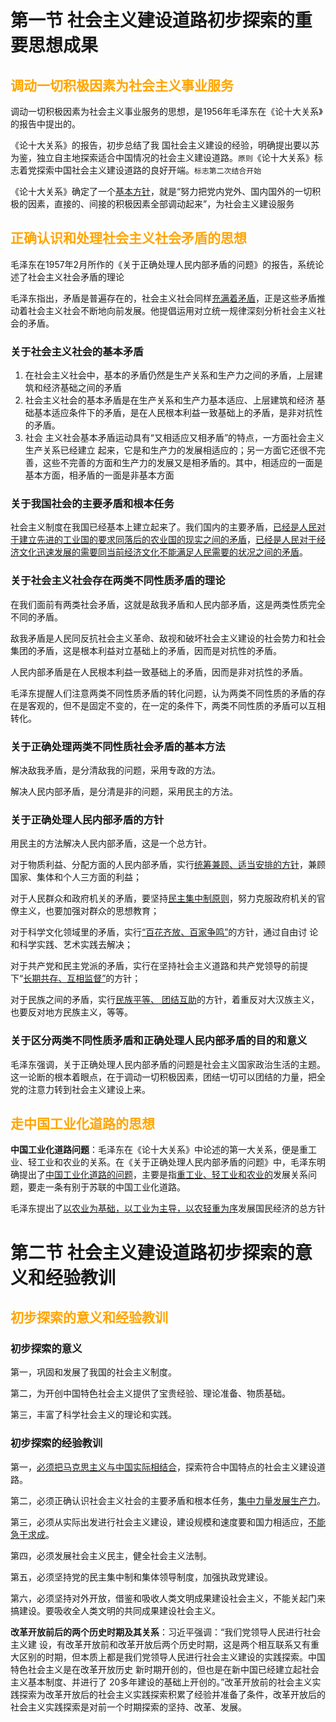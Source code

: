 # 第一节 社会主义建设道路初步探索的重要思想成果

## <font color=orange>调动一切积极因素为社会主义事业服务</font>

调动一切积极因素为社会主义事业服务的思想，是1956年毛泽东在《论十大关系》的报告中提出的。

《论十大关系》的报告，初步总结了我 国社会主义建设的经验，明确提出要以苏为鉴，独立自主地探索适合中国情况的社会主义建设道路。`原则`《论十大关系》标志着党探索中国社会主义建设道路的良好开端。`标志第二次结合开始`

《论十大关系》确定了一个<u>基本方针</u>，就是“努力把党内党外、国内国外的一切积极的因素，直接的、间接的积极因素全部调动起来”，为社会主义建设服务

## <font color=orange>正确认识和处理社会主义社会矛盾的思想</font>

毛泽东在1957年2月所作的《关于正确处理人民内部矛盾的问题》的报告，系统论述了社会主义社会矛盾的理论

毛泽东指出，矛盾是普遍存在的，社会主义社会同样<u>充满着矛盾</u>，正是这些矛盾推动着社会主义社会不断地向前发展。他提倡运用对立统一规律深刻分析社会主义社会的矛盾。

### 关于社会主义社会的基本矛盾

1. 在社会主义社会中，基本的矛盾仍然是生产关系和生产力之间的矛盾，上层建筑和经济基础之间的矛盾
2. 社会主义社会的基本矛盾是在生产关系和生产力基本适应、上层建筑和经济 基础基本适应条件下的矛盾，是在人民根本利益一致基础上的矛盾，是非对抗性的矛盾。
3. 社会 主义社会基本矛盾运动具有“又相适应又相矛盾”的特点，一方面社会主义生产关系已经建立 起来，它是和生产力的发展相适应的；另一方面它还很不完善，这些不完善的方面和生产力的发展又是相矛盾的。其中，相适应的一面是基本方面，相矛盾的一面是非基本方面

### 关于我国社会的主要矛盾和根本任务

社会主义制度在我国已经基本上建立起来了。我们国内的主要矛盾，<u>已经是人民对于建立先进的工业国的要求同落后的农业国的现实之间的矛盾</u>，<u>已经是人民对于经济文化迅速发展的需要同当前经济文化不能满足人民需要的状况之间的矛盾</u>。

### 关于社会主义社会存在两类不同性质矛盾的理论

在我们面前有两类社会矛盾，这就是敌我矛盾和人民内部矛盾，这是两类性质完全不同的矛盾。

敌我矛盾是人民同反抗社会主义革命、敌视和破坏社会主义建设的社会势力和社会集团的矛盾，这是根本利益对立基础上的矛盾，因而是对抗性的矛盾。

人民内部矛盾是在人民根本利益一致基础上的矛盾，因而是非对抗性的矛盾。

毛泽东提醒人们注意两类不同性质矛盾的转化问题，认为两类不同性质的矛盾的存在是客观的，但不是固定不变的，在一定的条件下，两类不同性质的矛盾可以互相转化。

### 关于正确处理两类不同性质社会矛盾的基本方法

解决敌我矛盾，是分清敌我的问题，采用专政的方法。

解决人民内部矛盾，是分清是非的问题，采用民主的方法。

### 关于正确处理人民内部矛盾的方针

用民主的方法解决人民内部矛盾，这是一个总方针。

对于物质利益、分配方面的人民内部矛盾，实行<u>统筹兼顾、适当安排的方针</u>，兼顾国家、集体和个人三方面的利益；

对于人民群众和政府机关的矛盾，要坚持<u>民主集中制原则</u>，努力克服政府机关的官僚主义，也要加强对群众的思想教育；

对于科学文化领域里的矛盾，实行<u>“百花齐放、百家争鸣”</u>的方针，通过自由讨 论和科学实践、艺术实践去解决；

对于共产党和民主党派的矛盾，实行在坚持社会主义道路和共产党领导的前提下“<u>长期共存、互相监督”</u>的方针；

对于民族之间的矛盾，实行<u>民族平等、 团结互助</u>的方针，着重反对大汉族主义，也要反对地方民族主义，等等。

### 关于区分两类不同性质矛盾和正确处理人民内部矛盾的目的和意义

毛泽东强调，关于正确处理人民内部矛盾的问题是社会主义国家政治生活的主题。这一论断的根本着眼点，在于调动一切积极因素，团结一切可以团结的力量，把全党的注意力转到社会主义建设上来。

## <font color=orange>走中国工业化道路的思想</font>

**中国工业化道路问题**：毛泽东在《论十大关系》中论述的第一大关系，便是重工业、轻工业和农业的关系。在《关于正确处理人民内部矛盾的问题》中，毛泽东明确提出了<u>中国工业化道路的问题</u>，主要是指<u>重工业、轻工业和农业的</u>发展关系问题，要走一条有别于苏联的中国工业化道路。

毛泽东提出了<u>以农业为基础，以工业为主导，以农轻重为序</u>发展国民经济的总方针

# 第二节 社会主义建设道路初步探索的意义和经验教训

## <font color=orange>初步探索的意义和经验教训</font>

### 初步探索的意义

第一，巩固和发展了我国的社会主义制度。 

第二，为开创中国特色社会主义提供了宝贵经验、理论准备、物质基础。 

第三，丰富了科学社会主义的理论和实践。

### 初步探索的经验教训

第一，<u>必须把马克思主义与中国实际相结合</u>，探索符合中国特点的社会主义建设道路。 

第二，必须正确认识社会主义社会的主要矛盾和根本任务，<u>集中力量发展生产力</u>。 

第三，必须从实际出发进行社会主义建设，建设规模和速度要和国力相适应，<u>不能急于求成</u>。 

第四，必须发展社会主义民主，健全社会主义法制。 

第五，必须坚持党的民主集中制和集体领导制度，加强执政党建设。 

第六，必须坚持对外开放，借鉴和吸收人类文明成果建设社会主义，不能关起门来搞建设。要吸收全人类文明的共同成果建设社会主义。

**改革开放前后的两个历史时期及其关系**：习近平强调：“我们党领导人民进行社会主义建 设，有改革开放前和改革开放后两个历史时期，这是两个相互联系又有重大区别的时期，但本质上都是我们党领导人民进行社会主义建设的实践探索。中国特色社会主义是在改革开放历史 新时期开创的，但也是在新中国已经建立起社会主义基本制度、并进行了 20多年建设的基础上开创的。”改革开放前的社会主义实践探索为改革开放后的社会主义实践探索积累了经验并准备了条件，改革开放后的社会主义实践探索是对前一个时期探索的坚持、改革、发展。